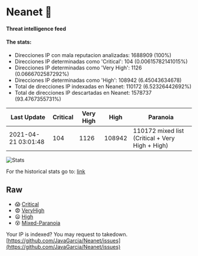 # Neanet :hocho:
#### Threat intelligence feed
#### The stats:

- Direcciones IP con mala reputacion analizadas: 1688909 (100%)
- Direcciones IP determinadas como 'Critical':  104 (0.00615782141015%)
- Direcciones IP determinadas como 'Very High':  1126 (0.0666702587292%)
- Direcciones IP determinadas como 'High':  108942 (6.45043634678)
- Total de direcciones IP indexadas en Neanet:  110172 (6.52326442692%)
- Total de direcciones IP descartadas en Neanet:  1578737 (93.4767355731%)

| Last Update | Critical | Very High | High | Paranoia |
| --- | --- | --- | --- | --- |
| 2021-04-21 03:01:48 | 104 | 1126 | 108942 | 110172 mixed list (Critical + Very High + High)|

![Stats](https://docs.google.com/spreadsheets/d/e/2PACX-1vSnaNMIXVabIpDJjufMlzH7poXnshF3mgd8Is1g9ytUEzVsP5my4Trn8f-xkoLLQ38xpL3HtmUexLo6/pubchart?oid=501124687&format=image)

For the historical stats go to: [link](/stats.csv)
## Raw
- :scream: [Critical](https://raw.githubusercontent.com/JavaGarcia/Neanet/master/blacklists/neanet_critical.txt)
- :fearful: [VeryHigh](https://raw.githubusercontent.com/JavaGarcia/Neanet/master/blacklists/neanet_veryHigh.txtt)
- :frowning: [High](https://raw.githubusercontent.com/JavaGarcia/Neanet/master/blacklists/neanet_high.txt)
- :dizzy_face: [Mixed-Paranoia](https://raw.githubusercontent.com/JavaGarcia/Neanet/master/blacklists/neanet_all.txt)


Your IP is indexed? You may request to takedown. [https://github.com/JavaGarcia/Neanet/issues](https://github.com/JavaGarcia/Neanet/issues)














































































































































































































































































































































































































































































































































































































































































































































































































































































































































































































































































































































































































































































































































































































































































































































































































































































































































































































































































































































































































































































































































































































































































































































































































































































































































































































































































































































































































































































































































































































































































































































































































































































































































































































































































































































































































































































































































































































































































































































































































































































































































































































































































































































































































































































































































































































































































































































































































































































































































































































































































































































































































































































































































































































































































































































































































































































































































































































































































































































































